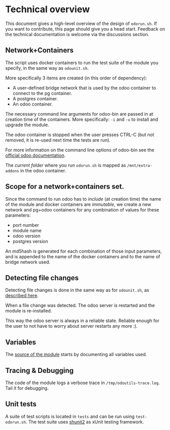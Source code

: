 # Technical overview

This document gives a high-level overview of the design of `odorun.sh`. If you want to contribute, this page should give you a head start.
Feedback on the technical documentation is welcome via the discussions section. 

## Network+Containers

The script uses docker containers to run the test suite of the module you specify, in the same way as `odounit.sh`.

More specifically 3 items are created (in this order of dependency):

* A user-defined bridge network that is used by the odoo container to connect to the pg container.
* A postgres container.
* An odoo container.

The necessary command line arguments for odoo-bin are passed in at creation time of the containers. More specifically: `-i` and `-u` to install and upgrade the module.

The odoo container is stopped when the user presses CTRL-C (but not removed, it is re-used next time the tests are run).

For more information on the command line options of odoo-bin see the [official odoo documentation](https://www.odoo.com/documentation/master/developer/cli.html).

The *current folder* where you run `odorun.sh` is mapped as `/mnt/extra-addons` in the odoo container.

## Scope for a network+containers set.

Since the command to run odoo has to *include* (at creation time) the name of the module and docker containers are *immutable*, we create a new network and pg+odoo containers for any combination of values for these parameters:

* port number
* module name
* odoo version
* postgres version

An md5hash is generated for each combination of those input parameters, and is appended to the name of the docker containers and to the name of bridge network used.

## Detecting file changes

Detecting file changes is done in the same way as for `odounit.sh`, as [described here](/docs/TECH_OVERVIEW_ODOUNIT.md).

When a file change was detected. The odoo server is restarted and the module is re-installed.

This way the odoo server is always in a reliable state. Reliable enough for the user to not have to worry about server restarts any more :).

## Variables

The [source of the module](/odounit.sh) starts by documenting all variables used.

## Tracing & Debugging

The code of the module logs a verbose trace in `/tmp/odoutils-trace.log`. Tail it for debugging.

## Unit tests

A suite of test scripts is located in `tests` and can be run using `test-odorun.sh`. The test suite uses [shunit2](https://github.com/kward/shunit2) as xUnit testing framework.